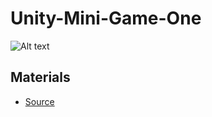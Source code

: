 # Unity-Mini-Game-One

![Alt text](https://firebasestorage.googleapis.com/v0/b/game-design-site.appspot.com/o/Games%2FPingPong%2FCovert.png?alt=media&token=4e05f73b-ca78-48d1-a481-7a2d5e07112d?raw=true "Title")

## Materials
- [Source](https://itch.io/game-assets/free/tag-pixel-art)
